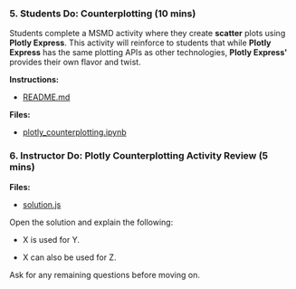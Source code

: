 ### 5. Students Do: Counterplotting (10 mins)

Students complete a MSMD activity where they create **scatter** plots using **Plotly Express**. This activity will reinforce to students that while **Plotly Express** has the same plotting APIs as other technologies, **Plotly Express'** provides their own flavor and twist.

**Instructions:**

* [README.md](Activities/05-Stu_Counterplotting/README.md)

**Files:**

* [plotly_counterplotting.ipynb](Activities/05-Stu_Counterplotting/Unsolved/plotly_counterplotting.ipynb)

### 6. Instructor Do: Plotly Counterplotting Activity Review (5 mins)

**Files:**

* [solution.js](Activities/02-Stu_Practice/Solved/solution.js)

Open the solution and explain the following:

* X is used for Y.

* X can also be used for Z.

Ask for any remaining questions before moving on.
